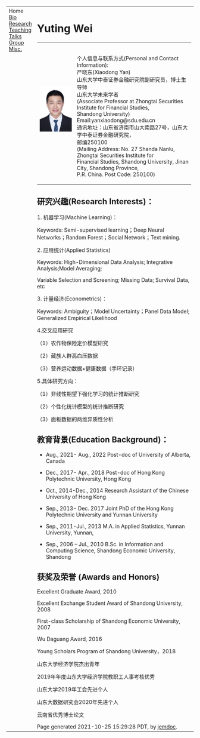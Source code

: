<!DOCTYPE html PUBLIC "-//W3C//DTD XHTML 1.1//EN"
  "http://www.w3.org/TR/xhtml11/DTD/xhtml11.dtd">
<html xmlns="http://www.w3.org/1999/xhtml" xml:lang="en">
<head>
<meta name="generator" content="jemdoc, see http://jemdoc.jaboc.net/" />
<meta http-equiv="Content-Type" content="text/html;charset=utf-8" />
<link rel="stylesheet" href="jemdoc.css" type="text/css" />
<title></title>
</head>
<body>
<table summary="Table for page layout." id="tlayout">
<tr valign="top">
<td id="layout-menu">
<div class="menu-category">Home</div>
<div class="menu-item"><a href="index.html" class="current">Bio</a></div>
<div class="menu-item"><a href="publications.html">Research</a></div>
<div class="menu-item"><a href="teaching.html">Teaching</a></div>
<div class="menu-item"><a href="experience.html">Talks</a></div>
<div class="menu-item"><a href="group.html">Group</a></div>
<div class="menu-item"><a href="fun.html">Misc.</a></div>
</td>
<td id="layout-content">
<!-- Global site tag (gtag.js) - Google Analytics -->
<script async src="https://www.googletagmanager.com/gtag/js?id=UA-150369356-1"></script>
<script>
  window.dataLayer = window.dataLayer || [];
  function gtag(){dataLayer.push(arguments);}
  gtag('js', new Date());

  gtag('config', 'UA-150369356-1');
</script>
<h1>Yuting Wei</h1>
<table class="imgtable"><tr><td>
<img src="严老师证件照.jpg"300" width="250px" />&nbsp;</td>
<td align="left">

<p><br />
个人信息与联系方式(Personal and Contact Information):<br />
严晓东(Xiaodong Yan)<br />
山东大学中泰证券金融研究院副研究员，博士生导师<br />
山东大学未来学者<br />
(Associate Professor at Zhongtai Securities Institute for Financial Studies,<br /> 
 Shandong University)
<br />Email:yanxiaodong@sdu.edu.cn<br />
通讯地址：山东省济南市山大南路27号，山东大学中泰证券金融研究院，
<br />邮编250100<br />
(Mailing Address: No. 27 Shanda Nanlu,  
Zhongtai Securities Institute for<br /> Financial Studies, Shandong University,
Jinan City, Shandong Province,<br /> P.R. China. Post Code: 250100)
<br />
</p>
</td></tr></table>
<h2>研究兴趣(Research Interests)：</h2>
<p>
<p>1. 机器学习(Machine Learning)：</p>
<p>Keywords: Semi-supervised learning；Deep Neural Networks；Random Forest；Social Network；Text mining.</p>
<p>2. 应用统计(Applied Statistics)</p>
<p>Keywords: High-Dimensional Data Analysis; Integrative Analysis;Model Averaging;</p>
<p>Variable Selection and Screening; Missing Data; Survival Data, etc</p>
<p>3. 计量经济(Econometrics)：</p>
<p>Keywords:  Ambiguity；Model Uncertainty；Panel Data Model; Generalized Empirical Likelihood</p>
<p>4.交叉应用研究</p>
<p>（1）农作物保险定价模型研究</p>
<p>（2）藏族人群高血压数据</p>
<p>（3）营养运动数据+健康数据（手环记录）</p>
<p>5.具体研究方向：</p>
<p>（1）非线性期望下强化学习的统计推断研究</p>
<p>（2）个性化统计模型的统计推断研究</p>
<p>（3）面板数据的两维异质性分析</p>


<h2>教育背景(Education Background)：</h2>
<ul><li><p>Aug., 2021- Aug., 2022     Post-doc of  University of Alberta, Canada</p></li></ul>
<ul><li><p>Dec., 2017- Apr., 2018     Post-doc of Hong Kong Polytechnic University, Hong Kong</p></li></ul>
<ul><li><p>Oct., 2014-Dec., 2014     Research Assistant of the Chinese University of Hong Kong</p></li></ul>
<ul><li><p>Sep., 2013- Dec.  2017   Joint PhD of the Hong Kong Polytechnic University and Yunnan University</p></li></ul>
<ul><li><p>Sep., 2011-Jul., 2013      M.A. in Applied Statistics, Yunnan University, Yunnan, </p></li></ul>
<ul><li><p>Sep., 2006 – Jul., 2010   B.Sc. in Information and Computing Science, Shandong Economic University, Shandong</p></li></ul>
<h2>获奖及荣誉 (Awards and Honors)</h2>
<p>Excellent Graduate Award, 2010</p>
<p>Excellent Exchange Student Award of Shandong University, 2008</p>
<p>First-class Scholarship of Shandong Economic University, 2007</p>
<p>Wu Daguang Award, 2016</p>
<p>Young Scholars Program of Shandong University，2018</p>
<p>山东大学经济学院杰出青年</p>
<p>2019年年度山东大学经济学院教职工人事考核优秀</p>
<p>山东大学2019年工会先进个人</p>
<p>山东大数据研究会2020年先进个人</p>
<p>云南省优秀博士论文</p>


<div id="footer">
<div id="footer-text">
Page generated 2021-10-25 15:29:28 PDT, by <a href="http://jemdoc.jaboc.net/">jemdoc</a>.
</div>
</div>
</td>
</tr>
</table>
</body>
</html>
